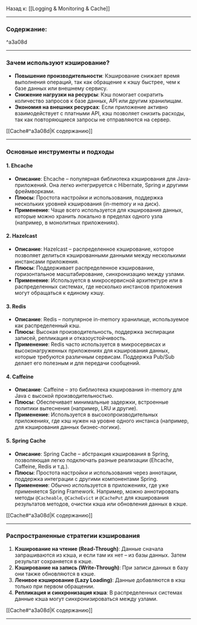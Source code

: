 Назад к: [[Logging & Monitoring & Cache]]

---
### Содержание:

^a3a08d


---
### Зачем используют кэширование?

- **Повышение производительности**: Кэширование снижает время выполнения операций, так как обращение к кэшу быстрее, чем к базе данных или внешнему сервису.
- **Снижение нагрузки на ресурсы**: Кэш помогает сократить количество запросов к базе данных, API или другим хранилищам.
- **Экономия на внешних ресурсах**: Если приложение активно взаимодействует с платными API, кэш позволяет снизить расходы, так как повторяющиеся запросы не отправляются на сервер.

[[Cache#^a3a08d|К содержанию]]

---
### Основные инструменты и подходы
#### 1. **Ehcache**
- **Описание**: Ehcache – популярная библиотека кэширования для Java-приложений. Она легко интегрируется с Hibernate, Spring и другими фреймворками.
- **Плюсы**: Простота настройки и использования, поддержка нескольких уровней кэширования (in-memory и на диск).
- **Применение**: Чаще всего используется для кэширования данных, которые можно хранить локально в пределах одного узла (например, в монолитных приложениях).
#### 2. **Hazelcast**
- **Описание**: Hazelcast – распределенное кэширование, которое позволяет делиться кэшированными данными между несколькими инстансами приложения.
- **Плюсы**: Поддерживает распределенное кэширование, горизонтальное масштабирование, синхронизацию между узлами.
- **Применение**: Используется в микросервисной архитектуре или в распределенных системах, где несколько инстансов приложения могут обращаться к единому кэшу.
#### 3. **Redis**
- **Описание**: Redis – популярное in-memory хранилище, используемое как распределенный кэш.
- **Плюсы**: Высокая производительность, поддержка экспирации записей, репликация и отказоустойчивость.
- **Применение**: Redis часто используется в микросервисах и высоконагруженных приложениях для кэширования данных, которые требуются различным сервисам. Поддержка Pub/Sub делает его полезным и для передачи сообщений.
#### 4. **Caffeine**
- **Описание**: Caffeine – это библиотека кэширования in-memory для Java с высокой производительностью.
- **Плюсы**: Обеспечивает минимальные задержки, встроенные политики вытеснения (например, LRU и другие).
- **Применение**: Используется в высокопроизводительных приложениях, где кэш нужен на уровне одного инстанса (например, для кэширования данных бизнес-логики).
#### 5. **Spring Cache**
- **Описание**: Spring Cache – абстракция кэширования в Spring, позволяющая легко подключать разные реализации (Ehcache, Caffeine, Redis и т.д.).
- **Плюсы**: Простота настройки и использования через аннотации, поддержка интеграции с другими компонентами Spring.
- **Применение**: Обычно используется в приложениях, где уже применяется Spring Framework. Например, можно аннотировать методы `@Cacheable`, `@CacheEvict` и `@CachePut` для кэширования результатов методов, очистки кэша или обновления данных в кэше.

[[Cache#^a3a08d|К содержанию]]

---
### Распространенные стратегии кэширования
1. **Кэширование на чтение (Read-Through)**: Данные сначала запрашиваются из кэша, и если там их нет – из базы данных. Затем результат сохраняется в кэше.
2. **Кэширование на запись (Write-Through)**: При записи данных в базу они также обновляются в кэше.
3. **Ленивое кэширование (Lazy Loading)**: Данные добавляются в кэш только при первом обращении.
4. **Репликация и синхронизация кэша**: В распределенных системах данные кэша могут синхронизироваться между узлами.

[[Cache#^a3a08d|К содержанию]]

---